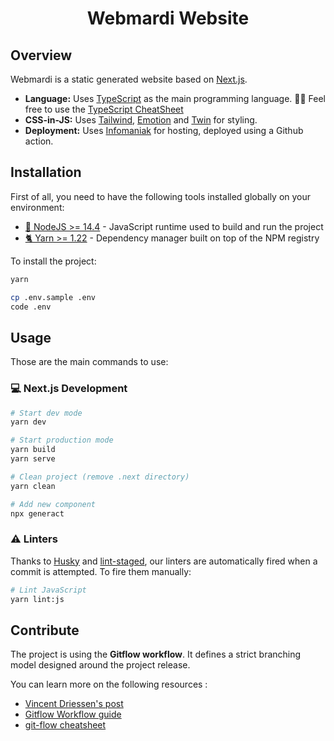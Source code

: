 <h1 align="center">
  Webmardi Website
</h1>

## Overview

Webmardi is a static generated website based on [Next.js](https://nextjs.org/).

- **Language:** Uses [TypeScript](https://www.typescriptlang.org/) as the main programming language. 👨‍🏫 Feel free to use the [TypeScript CheatSheet](https://typescript-cheatsheet.vercel.app/)
- **CSS-in-JS:** Uses [Tailwind](https://tailwindcss.com/), [Emotion](https://emotion.sh/) and [Twin](https://github.com/ben-rogerson/twin.macro) for styling.
- **Deployment:** Uses [Infomaniak](https://infomaniak.com/) for hosting, deployed using a Github action.

## Installation

First of all, you need to have the following tools installed globally on your environment:

- [📗 NodeJS >= 14.4](https://nodejs.org/en/) - JavaScript runtime used to build and run the project
- [🐈 Yarn >= 1.22](https://yarnpkg.com/lang/en/) - Dependency manager built on top of the NPM registry

To install the project:

```bash
yarn

cp .env.sample .env
code .env
```

## Usage

Those are the main commands to use:

### 💻 Next.js Development

```bash
# Start dev mode
yarn dev

# Start production mode
yarn build
yarn serve

# Clean project (remove .next directory)
yarn clean

# Add new component
npx generact
```

### ⚠️ Linters

Thanks to [Husky](https://github.com/typicode/husky) and [lint-staged](https://github.com/okonet/lint-staged), our linters are automatically fired when a commit is attempted. To fire them manually:

```bash
# Lint JavaScript
yarn lint:js
```

## Contribute

The project is using the **Gitflow workflow**. It defines a strict branching model designed around the project release.

You can learn more on the following resources :

- [Vincent Driessen's post](http://nvie.com/posts/a-successful-git-branching-model/)
- [Gitflow Workflow guide](https://www.atlassian.com/git/tutorials/comparing-workflows/gitflow-workflow)
- [git-flow cheatsheet](https://danielkummer.github.io/git-flow-cheatsheet/)
